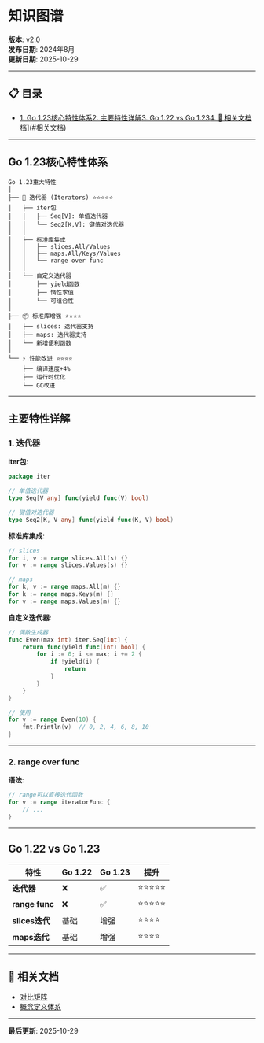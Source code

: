 ﻿# 知识图谱

**版本**: v2.0  
**发布日期**: 2024年8月  
**更新日期**: 2025-10-29

---


## 📋 目录

- [1. Go 1.23核心特性体系](#1.-go-1.23核心特性体系)[2. 主要特性详解](#2.-主要特性详解)[3. Go 1.22 vs Go 1.23](#3.-go-1.22-vs-go-1.23)[4. 🔗 相关文档](#4.-相关文档)档](#相关文档)

---

## Go 1.23核心特性体系

```text
Go 1.23重大特性
│
├── 🔄 迭代器 (Iterators) ⭐⭐⭐⭐⭐
│   ├── iter包
│   │   ├── Seq[V]: 单值迭代器
│   │   └── Seq2[K,V]: 键值对迭代器
│   │
│   ├── 标准库集成
│   │   ├── slices.All/Values
│   │   ├── maps.All/Keys/Values
│   │   └── range over func
│   │
│   └── 自定义迭代器
│       ├── yield函数
│       ├── 惰性求值
│       └── 可组合性
│
├── 📦 标准库增强 ⭐⭐⭐⭐
│   ├── slices: 迭代器支持
│   ├── maps: 迭代器支持
│   └── 新增便利函数
│
└── ⚡ 性能改进 ⭐⭐⭐⭐
    ├── 编译速度+4%
    ├── 运行时优化
    └── GC改进
```

---

## 主要特性详解

### 1. 迭代器

**iter包**:
```go
package iter

// 单值迭代器
type Seq[V any] func(yield func(V) bool)

// 键值对迭代器
type Seq2[K, V any] func(yield func(K, V) bool)
```

**标准库集成**:
```go
// slices
for i, v := range slices.All(s) {}
for v := range slices.Values(s) {}

// maps
for k, v := range maps.All(m) {}
for k := range maps.Keys(m) {}
for v := range maps.Values(m) {}
```

**自定义迭代器**:
```go
// 偶数生成器
func Even(max int) iter.Seq[int] {
    return func(yield func(int) bool) {
        for i := 0; i <= max; i += 2 {
            if !yield(i) {
                return
            }
        }
    }
}

// 使用
for v := range Even(10) {
    fmt.Println(v)  // 0, 2, 4, 6, 8, 10
}
```

---

### 2. range over func

**语法**:
```go
// range可以直接迭代函数
for v := range iteratorFunc {
    // ...
}
```

---

## Go 1.22 vs Go 1.23

| 特性 | Go 1.22 | Go 1.23 | 提升 |
|------|---------|---------|------|
| **迭代器** | ❌ | ✅ | ⭐⭐⭐⭐⭐ |
| **range func** | ❌ | ✅ | ⭐⭐⭐⭐⭐ |
| **slices迭代** | 基础 | 增强 | ⭐⭐⭐⭐ |
| **maps迭代** | 基础 | 增强 | ⭐⭐⭐⭐ |

---

## 🔗 相关文档

- [对比矩阵](./00-对比矩阵.md)
- [概念定义体系](./00-概念定义体系.md)

---

**最后更新**: 2025-10-29
